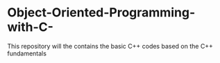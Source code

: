# Object-Oriented-Programming-with-C-
This repository will the contains the basic C++ codes based on the C++ fundamentals 
